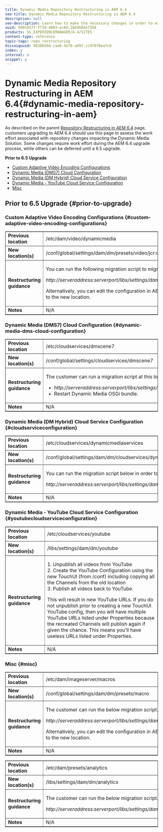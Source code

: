 ```yaml
---
title: Dynamic Media Repository Restructuring in AEM 6.4
seo-title: Dynamic Media Repository Restructuring in AEM 6.4
description: null
seo-description: Learn how to make the necessary changes in order to migrate to the new repository structure in AEM 6.4 for Dynamic Media.
uuid: 9d0c037f-f719-4083-ac8d-2b64b84e7358
products: SG_EXPERIENCEMANAGER/6.4/SITES
content-type: reference
topic-tags: repo_restructuring
discoiquuid: 88386504-caa6-4e70-a097-cc970f0ea7c8
index: y
internal: n
snippet: y
---
```


# Dynamic Media Repository Restructuring in AEM 6.4{#dynamic-media-repository-restructuring-in-aem}

As described on the parent [Repository Restructuring in AEM 6.4](../../../sites/deploying/using/repository-restructuring.md) page, customers upgrading to AEM 6.4 should use this page to assess the work effort associated with repository changes impacting the Dynamic Media Solution. Some changes require work effort during the AEM 6.4 upgrade process, while others can be deferred until a 6.5 upgrade.

**Prior to 6.5 Upgrade**

* [Custom Adaptive Video Encoding Configurations](../../../sites/deploying/using/dynamicmedia-repository-restructuring-in-aem-6-4.md#main-pars-header-1871878606)
* [Dynamic Media (DMS7) Cloud Configuration](../../../sites/deploying/using/dynamicmedia-repository-restructuring-in-aem-6-4.md#main-pars-header-682844765)
* [Dynamic Media (DM Hybrid) Cloud Service Configuration](../../../sites/deploying/using/dynamicmedia-repository-restructuring-in-aem-6-4.md#main-pars-header-501711721)
* [Dynamic Media - YouTube Cloud Service Configuration](../../../sites/deploying/using/dynamicmedia-repository-restructuring-in-aem-6-4.md#main-pars-header-1269596831)
* [Misc](../../../sites/deploying/using/dynamicmedia-repository-restructuring-in-aem-6-4.md#misc)

## Prior to 6.5 Upgrade {#prior-to-upgrade}

### Custom Adaptive Video Encoding Configurations  {#custom-adaptive-video-encoding-configurations}

<table border="1" cellpadding="1" cellspacing="0" width="100%"> 
 <tbody>
  <tr>
   <td><strong>Previous location</strong></td> 
   <td><span class="code">/etc/dam/video/dynamicmedia</span></td> 
  </tr>
  <tr>
   <td><strong>New location(s)</strong></td> 
   <td><span class="code">/conf/global/settings/dam/dm/presets/video/jcr:content</span></td> 
  </tr>
  <tr>
   <td><strong>Restructuring guidance</strong></td> 
   <td><p>You can run the following migration script to migrate to the new location:</p> <p><em>http://serveraddress:serverport/libs/settings/dam/dm/presets.migratedmcontent.json</em></p> <p>Alternatively, you can edit the configuration in AEM UI, and the changes will be saved to the new location.</p> </td> 
  </tr>
  <tr>
   <td><strong>Notes</strong></td> 
   <td>N/A<br /> </td> 
  </tr>
 </tbody>
</table>

### Dynamic Media (DMS7) Cloud Configuration {#dynamic-media-dms-cloud-configuration}

<table border="1" cellpadding="1" cellspacing="0" width="100%"> 
 <tbody>
  <tr>
   <td><strong>Previous location</strong></td> 
   <td><span class="code">/etc/cloudservices/dmscene7</span></td> 
  </tr>
  <tr>
   <td><strong>New location(s)</strong></td> 
   <td><span class="code">/conf/global/settings/cloudservices/dmscene7</span></td> 
  </tr>
  <tr>
   <td><strong>Restructuring guidance</strong></td> 
   <td><p>The customer can run a migration script at this location:<br /> </p> 
    <ul> 
     <li><em>http://serveraddress:serverport/libs/settings/dam/dm/presets.migratedmcontent.json</em></li> 
     <li>Restart Dynamic Media OSGi bundle.</li> 
    </ul> </td> 
  </tr>
  <tr>
   <td><strong>Notes</strong></td> 
   <td>N/A</td> 
  </tr>
 </tbody>
</table>

### Dynamic Media (DM Hybrid) Cloud Service Configuration {#cloudserviceconfiguration}

<table border="1" cellpadding="1" cellspacing="0" width="100%"> 
 <tbody>
  <tr>
   <td><strong>Previous location</strong></td> 
   <td><span class="code">/etc/cloudservices/dynamicmediaservices</span></td> 
  </tr>
  <tr>
   <td><strong>New location(s)</strong></td> 
   <td><span class="code">/conf/global/settings/dam/dm/cloudservices/dynamicmediaservices</span></td> 
  </tr>
  <tr>
   <td><strong>Restructuring guidance</strong></td> 
   <td><p>You can run the migration script below in order to align to the latest model:</p> <p><em>http://serveraddress:serverport/libs/settings/dam/dm/presets.migratedmcontent.jso</em></p> </td> 
  </tr>
  <tr>
   <td><strong>Notes</strong></td> 
   <td>N/A<br /> </td> 
  </tr>
 </tbody>
</table>

### Dynamic Media - YouTube Cloud Service Configuration  {#youtubecloudserviceconfiguration}

<table border="1" cellpadding="1" cellspacing="0" width="100%"> 
 <tbody>
  <tr>
   <td><strong>Previous location</strong></td> 
   <td><span class="code">/etc/cloudservices/youtube</span></td> 
  </tr>
  <tr>
   <td><strong>New location(s)</strong></td> 
   <td><span class="code">/libs/settings/dam/dm/youtube</span></td> 
  </tr>
  <tr>
   <td><strong>Restructuring guidance</strong></td> 
   <td><p>1. Unpublish all videos from YouTube<br /> 2. Create the YouTube Configuration using the new TouchUI (from <span class="code">/conf</span>) including copying all the Channels from the old location<br /> 3. Publish all videos back to YouTube.</p> <p>This will result in new YouTube URLs. If you do not unpublish prior to creating a new TouchUI YouTube config, then you will have multiple YouTube URLs listed under Properties because the recreated Channels will publish again if given the chance. This means you'll have useless URLs listed under Properties.</p> </td> 
  </tr>
  <tr>
   <td><strong>Notes</strong></td> 
   <td>N/A<br /> </td> 
  </tr>
 </tbody>
</table>

### Misc {#misc}

<table border="1" cellpadding="1" cellspacing="0" width="100%"> 
 <tbody>
  <tr>
   <td><strong>Previous location</strong></td> 
   <td><span class="code">/etc/dam/imageserver/macros</span></td> 
  </tr>
  <tr>
   <td><strong>New location(s)</strong></td> 
   <td><span class="code">/conf/global/settings/dam/dm/presets/macro</span></td> 
  </tr>
  <tr>
   <td><strong>Restructuring guidance</strong></td> 
   <td><p>The customer can run the below migration script.</p> <p><em>http://serveraddress:serverport/libs/settings/dam/dm/presets.migratedmcontent.json</em></p> <p>Alternatively, you can edit the configuration in AEM UI, and the changes will be saved to the new location.</p> </td> 
  </tr>
  <tr>
   <td><strong>Notes</strong></td> 
   <td>N/A</td> 
  </tr>
 </tbody>
</table>

<table border="1" cellpadding="1" cellspacing="0" width="100%"> 
 <tbody>
  <tr>
   <td><strong>Previous location</strong></td> 
   <td><span class="code">/etc/dam/presets/analytics</span></td> 
  </tr>
  <tr>
   <td><strong>New location(s)</strong></td> 
   <td><span class="code">/libs/settings/dam/dm/analytics</span></td> 
  </tr>
  <tr>
   <td><strong>Restructuring guidance</strong></td> 
   <td><p>The customer can run the below migration script.</p> <p><em>http://serveraddress:serverport/libs/settings/dam/dm/presets.migratedmcontent.json</em></p> </td> 
  </tr>
  <tr>
   <td><strong>Notes</strong></td> 
   <td>N/A</td> 
  </tr>
 </tbody>
</table>

